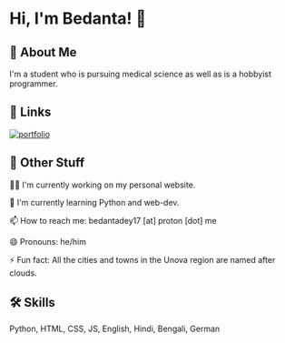 # Hi, I'm Bedanta! 👋


## 🚀 About Me
I'm a student who is pursuing medical science as well as is a hobbyist programmer.


## 🔗 Links
[![portfolio](https://img.shields.io/badge/my_portfolio-000?style=for-the-badge&logo=ko-fi&logoColor=white)](https://bedanta.tech/)
## 🎈 Other Stuff
👩‍💻 I'm currently working on my personal website.

🧠 I'm currently learning Python and web-dev.

📫 How to reach me: bedantadey17 [at] proton [dot] me

😄 Pronouns: he/him

⚡️ Fun fact: All the cities and towns in the Unova region are named after clouds.


## 🛠 Skills
Python, HTML, CSS, JS, English, Hindi, Bengali, German
